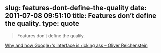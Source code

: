 slug: features-dont-define-the-quality
date: 2011-07-08 09:51:10
title: Features don’t define the quality.
type: quote
---

> Features don’t define the quality.

[Why and how Google+’s interface is kicking ass – Oliver Reichenstein](https://plus.google.com/u/1/115711522874757126523/posts/6EbG2uwnE3c)
